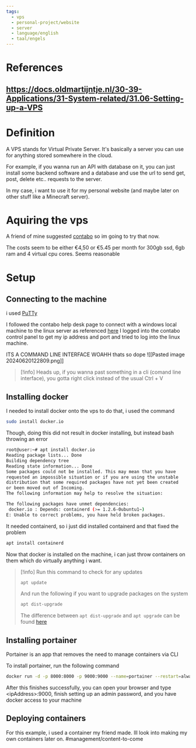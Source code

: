 ```yaml
---
tags:
  - vps
  - personal-project/website
  - server
  - language/english
  - taal/engels
---
```

# References

https://docs.oldmartijntje.nl/30-39-Applications/31-System-related/31.06-Setting-up-a-VPS
--- 
# Definition
A VPS stands for Virtual Private Server.
It's basically a server you can use for anything stored somewhere in the cloud.

For example, if you wanna run an API with database on it, you can just install some backend software and a database and use the url to send get, post, delete etc.. requests to the server.

In my case, i want to use it for my personal website (and maybe later on other stuff like a Minecraft server).


# Aquiring the vps
A friend of mine suggested [contabo](https://contabo.com/) so im going to try that now.

The costs seem to be either €4,50 or €5.45 per month for 300gb ssd, 6gb ram and 4 virtual cpu cores. Seems reasonable

# Setup

## Connecting to the machine
i used [PuTTy](https://putty.org/)

I followed the contabo help desk page to connect with a windows local machine to the linux server as referenced [here](https://help.contabo.com/en/support/solutions/articles/103000271271-how-do-i-connect-to-my-contabo-server-#How-do-I-connect-to-a-Linux-server-using-a-Windows-local-computer?) 
I logged into the contabo control panel to get my ip address and port and tried to log into the linux machine.

ITS A COMMAND LINE INTERFACE WOAHH
thats so dope
![[Pasted image 20240620122809.png]]

>[!info]
>Heads up, if you wanna past something in a cli (comand line interface), you gotta right click instead of the usual Ctrl + V

## Installing docker
I needed to install docker onto the vps
to do that, i used the command
```bash
sudo install docker.io
```

Though, doing this did not result in docker installing, but instead bash throwing an error
```bash
root@user:~# apt install docker.io
Reading package lists... Done
Building dependency tree
Reading state information... Done
Some packages could not be installed. This may mean that you have
requested an impossible situation or if you are using the unstable
distribution that some required packages have not yet been created
or been moved out of Incoming.
The following information may help to resolve the situation:

The following packages have unmet dependencies:
 docker.io : Depends: containerd (>= 1.2.6-0ubuntu1~)
E: Unable to correct problems, you have held broken packages.
```

It needed containerd, so i just did installed containerd and that fixed the problem
```bash
apt install containerd
```

Now that docker is installed on the machine, i can just throw containers on them which do virtually anything i want.

>[!info]
>Run this command to check for any updates
> ```bash
> apt update
>```
>And run the following if you want to upgrade packages on the system
>```bash
>apt dist-upgrade
>```
>The difference between ``apt dist-upgrade`` and ``apt upgrade`` can be found [here](https://askubuntu.com/questions/81585/what-is-dist-upgrade-and-why-does-it-upgrade-more-than-upgrade)

## Installing portainer
Portainer is an app that removes the need to manage containers via CLI

To install portainer, run the following command
```bash
docker run -d -p 8000:8000 -p 9000:9000 --name=portainer --restart=always -v /var/run/docker.sock:/var/run/docker.sock -v portainer_data:/data portainer/portainer-ce
```

After this finishes successfully, you can open your browser and type \<ipAddress>:9000, finish setting up an admin password, and you have docker access to your machine

## Deploying containers
For this example, i used a container my friend made.
Ill look into making my own containers later on. #management/content-to-come

